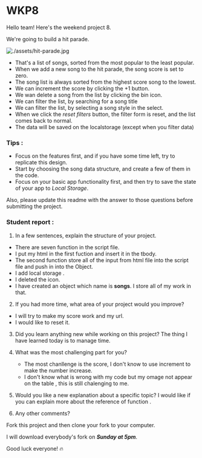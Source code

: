 # WKP8

Hello team! Here's the weekend project 8.

We're going to build a hit parade.

![./assets/hit-parade.jpg](./assets/hit-parade.jpg)

-   That's a list of songs, sorted from the most popular to the least popular.
-   When we add a new song to the hit parade, the song score is set to zero.
-   The song list is always sorted from the highest score song to the lowest.
-   We can increment the score by clicking the +1 button.
-   We wan delete a song from the list by clicking the bin icon.
-   We can filter the list, by searching for a song title
-   We can filter the list, by selecting a song style in the select.
-   When we click the _reset filters_ button, the filter form is reset, and the list comes back to normal.
-   The data will be saved on the localstorage (except when you filter data)

### Tips :

-   Focus on the features first, and if you have some time left, try to replicate this design.
-   Start by choosing the song data structure, and create a few of them in the code.
-   Focus on your basic app functionality first, and then try to save the state of your app to _Local Storage_.

Also, please update this readme with the answer to those questions before submitting the project.

### Student report :
1. In a few sentences, explain the structure of your project.
  - There are seven function in the script file.
  - I put my html in the first fuction and insert it in the tbody.
  - The second function store all of the input from html file into the script file and push in into the Object.
  - I add local storage .
  - I deleted the icon.
  - I have created an object which name is **songs**. I store all of my work in that.
2. If you had more time, what area of your project would you improve?
 - I will try to make my score work and my url.
 - I would like to reset it.

3. Did you learn anything new while working on this project?
    The thing I have learned today is to manage time.

4. What was the most challenging part for you?
   - The most chanllenge is the score, I don't know to use increment to make the number increase.
   - I don't know what is wrong with my code but my omage not appear on the table , this is still chalenging to me.

5. Would you like a new explanation about a specific topic?
   I would like if you can explain more about the reference of function .
6. Any other comments?

Fork this project and then clone your fork to your computer.

I will download everybody's fork on **_Sunday at 5pm_**.

Good luck everyone! 🔥



